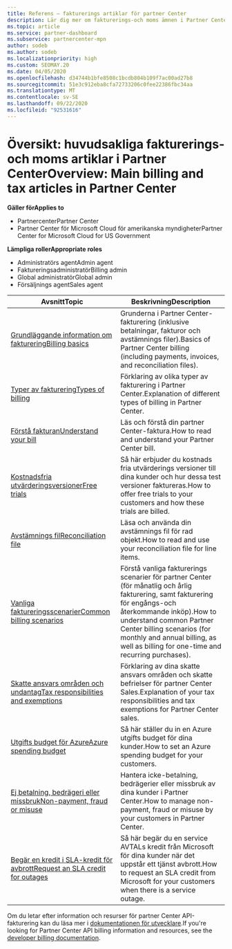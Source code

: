 ```yaml
---
title: Referens – fakturerings artiklar för partner Center
description: Lär dig mer om fakturerings-och moms ämnen i Partner Center. Informationen omfattar fakturerings resurser, fakturor, CSP-fakturering och skatter.
ms.topic: article
ms.service: partner-dashboard
ms.subservice: partnercenter-mpn
author: sodeb
ms.author: sodeb
ms.localizationpriority: high
ms.custom: SEOMAY.20
ms.date: 04/05/2020
ms.openlocfilehash: d34744b1bfe8508c1bcdb804b109f7ac00ad27b8
ms.sourcegitcommit: 51e3c912eba8cfa72733206c0fee22386fbc34aa
ms.translationtype: MT
ms.contentlocale: sv-SE
ms.lasthandoff: 09/22/2020
ms.locfileid: "92531616"
---
```

# <a name="overview-main-billing-and-tax-articles-in-partner-center"></a><span data-ttu-id="e8957-104">Översikt: huvudsakliga fakturerings-och moms artiklar i Partner Center</span><span class="sxs-lookup"><span data-stu-id="e8957-104">Overview: Main billing and tax articles in Partner Center</span></span>

<span data-ttu-id="e8957-105">**Gäller för**</span><span class="sxs-lookup"><span data-stu-id="e8957-105">**Applies to**</span></span>

- <span data-ttu-id="e8957-106">Partnercenter</span><span class="sxs-lookup"><span data-stu-id="e8957-106">Partner Center</span></span>
- <span data-ttu-id="e8957-107">Partner Center för Microsoft Cloud för amerikanska myndigheter</span><span class="sxs-lookup"><span data-stu-id="e8957-107">Partner Center for Microsoft Cloud for US Government</span></span>

<span data-ttu-id="e8957-108">**Lämpliga roller**</span><span class="sxs-lookup"><span data-stu-id="e8957-108">**Appropriate roles**</span></span>

- <span data-ttu-id="e8957-109">Administratörs agent</span><span class="sxs-lookup"><span data-stu-id="e8957-109">Admin agent</span></span>
- <span data-ttu-id="e8957-110">Faktureringsadministratör</span><span class="sxs-lookup"><span data-stu-id="e8957-110">Billing admin</span></span>
- <span data-ttu-id="e8957-111">Global administratör</span><span class="sxs-lookup"><span data-stu-id="e8957-111">Global admin</span></span>
- <span data-ttu-id="e8957-112">Försäljnings agent</span><span class="sxs-lookup"><span data-stu-id="e8957-112">Sales agent</span></span>

| <span data-ttu-id="e8957-113">Avsnitt</span><span class="sxs-lookup"><span data-stu-id="e8957-113">Topic</span></span> | <span data-ttu-id="e8957-114">Beskrivning</span><span class="sxs-lookup"><span data-stu-id="e8957-114">Description</span></span> |
| ----- | ----------- |
| [<span data-ttu-id="e8957-115">Grundläggande information om fakturering</span><span class="sxs-lookup"><span data-stu-id="e8957-115">Billing basics</span></span>](billing-basics.md) | <span data-ttu-id="e8957-116">Grunderna i Partner Center-fakturering (inklusive betalningar, fakturor och avstämnings filer).</span><span class="sxs-lookup"><span data-stu-id="e8957-116">Basics of Partner Center billing (including payments, invoices, and reconciliation files).</span></span> |
| [<span data-ttu-id="e8957-117">Typer av fakturering</span><span class="sxs-lookup"><span data-stu-id="e8957-117">Types of billing</span></span>](billing-different-types.md) | <span data-ttu-id="e8957-118">Förklaring av olika typer av fakturering i Partner Center.</span><span class="sxs-lookup"><span data-stu-id="e8957-118">Explanation of different types of billing in Partner Center.</span></span> |
| [<span data-ttu-id="e8957-119">Förstå fakturan</span><span class="sxs-lookup"><span data-stu-id="e8957-119">Understand your bill</span></span>](read-your-bill.md) | <span data-ttu-id="e8957-120">Läs och förstå din partner Center-faktura.</span><span class="sxs-lookup"><span data-stu-id="e8957-120">How to read and understand your Partner Center bill.</span></span> |
| [<span data-ttu-id="e8957-121">Kostnadsfria utvärderingsversioner</span><span class="sxs-lookup"><span data-stu-id="e8957-121">Free trials</span></span>](offer-your-customers-trials-of-microsoft-products.md) | <span data-ttu-id="e8957-122">Så här erbjuder du kostnads fria utvärderings versioner till dina kunder och hur dessa test versioner faktureras.</span><span class="sxs-lookup"><span data-stu-id="e8957-122">How to offer free trials to your customers and how these trials are billed.</span></span> |
| [<span data-ttu-id="e8957-123">Avstämnings fil</span><span class="sxs-lookup"><span data-stu-id="e8957-123">Reconciliation file</span></span>](use-the-reconciliation-files.md) | <span data-ttu-id="e8957-124">Läsa och använda din avstämnings fil för rad objekt.</span><span class="sxs-lookup"><span data-stu-id="e8957-124">How to read and use your reconciliation file for line items.</span></span> |
| [<span data-ttu-id="e8957-125">Vanliga faktureringsscenarier</span><span class="sxs-lookup"><span data-stu-id="e8957-125">Common billing scenarios</span></span>](common-billing-scenarios.md) | <span data-ttu-id="e8957-126">Förstå vanliga fakturerings scenarier för partner Center (för månatlig och årlig fakturering, samt fakturering för engångs-och återkommande inköp).</span><span class="sxs-lookup"><span data-stu-id="e8957-126">How to understand common Partner Center billing scenarios (for monthly and annual billing, as well as billing for one-time and recurring purchases).</span></span> |
| [<span data-ttu-id="e8957-127">Skatte ansvars områden och undantag</span><span class="sxs-lookup"><span data-stu-id="e8957-127">Tax responsibilities and exemptions</span></span>](tax-and-tax-exemptions.md) | <span data-ttu-id="e8957-128">Förklaring av dina skatte ansvars områden och skatte befrielser för partner Center Sales.</span><span class="sxs-lookup"><span data-stu-id="e8957-128">Explanation of your tax responsibilities and tax exemptions for Partner Center sales.</span></span> |
| [<span data-ttu-id="e8957-129">Utgifts budget för Azure</span><span class="sxs-lookup"><span data-stu-id="e8957-129">Azure spending budget</span></span>](set-an-azure-spending-budget-for-your-customers.md) | <span data-ttu-id="e8957-130">Så här ställer du in en Azure utgifts budget för dina kunder.</span><span class="sxs-lookup"><span data-stu-id="e8957-130">How to set an Azure spending budget for your customers.</span></span> |
| [<span data-ttu-id="e8957-131">Ej betalning, bedrägeri eller missbruk</span><span class="sxs-lookup"><span data-stu-id="e8957-131">Non-payment, fraud or misuse</span></span>](non-payment-fraud-misuse.md) | <span data-ttu-id="e8957-132">Hantera icke-betalning, bedrägerier eller missbruk av dina kunder i Partner Center.</span><span class="sxs-lookup"><span data-stu-id="e8957-132">How to manage non-payment, fraud or misuse by your customers in Partner Center.</span></span> |
| [<span data-ttu-id="e8957-133">Begär en kredit i SLA-kredit för avbrott</span><span class="sxs-lookup"><span data-stu-id="e8957-133">Request an SLA credit for outages</span></span>](request-credit.md) | <span data-ttu-id="e8957-134">Så här begär du en service AVTALs kredit från Microsoft för dina kunder när det uppstår ett tjänst avbrott.</span><span class="sxs-lookup"><span data-stu-id="e8957-134">How to request an SLA credit from Microsoft for your customers when there is a service outage.</span></span> |

<span data-ttu-id="e8957-135">Om du letar efter information och resurser för partner Center API-fakturering kan du läsa mer i [dokumentationen för utvecklare](/partner-center/develop/manage-billing).</span><span class="sxs-lookup"><span data-stu-id="e8957-135">If you're looking for Partner Center API billing information and resources, see the [developer billing documentation](/partner-center/develop/manage-billing).</span></span>